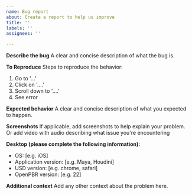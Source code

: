 ```yaml
---
name: Bug report
about: Create a report to help us improve
title: ''
labels: ''
assignees: ''

---
```


**Describe the bug**
A clear and concise description of what the bug is.

**To Reproduce**
Steps to reproduce the behavior:
1. Go to '...'
2. Click on '....'
3. Scroll down to '....'
4. See error

**Expected behavior**
A clear and concise description of what you expected to happen.

**Screenshots**
If applicable, add screenshots to help explain your problem. Or add video with audio describing what issue you're encountering

**Desktop (please complete the following information):**
 - OS: [e.g. iOS]
 - Application version: [e.g. Maya, Houdini]
 - USD version: [e.g. chrome, safari]
 - OpenPBR version: [e.g. 22]

**Additional context**
Add any other context about the problem here.
